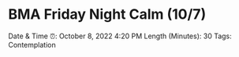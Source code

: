 # BMA Friday Night Calm (10/7)

Date & Time ⏰: October 8, 2022 4:20 PM
Length (Minutes): 30
Tags: Contemplation